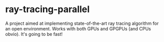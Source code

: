 # ray-tracing-parallel
A project aimed at implementing state-of-the-art ray tracing algorithm for an open environment. Works with both GPUs and GPGPUs (and CPUs obvio). It's going to be fast!
